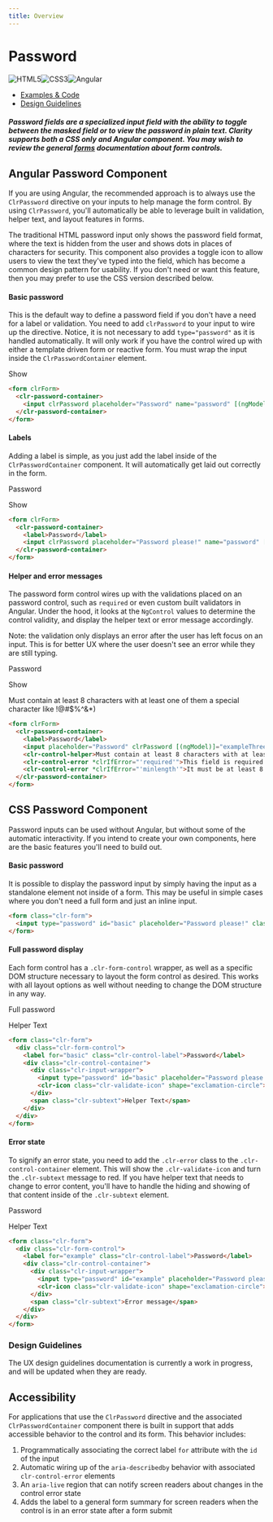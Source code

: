 ```yaml
---
title: Overview
---
```


# Password

![HTML5](assets/images/bugs/badge_html5.svg 'HTML5')![CSS3](assets/images/bugs/badge_css3.svg 'CSS3')![Angular](assets/images/bugs/badge_ng.svg 'Angular')

* [Examples & Code](/documentation/password#top)
* [Design Guidelines](/documentation/password#guidelines)

##### Password fields are a specialized input field with the ability to toggle between the masked field or to view the password in plain text. Clarity supports both a CSS only and Angular component. You may wish to review the general [forms](/documentation/forms) documentation about form controls.

## Angular Password Component

If you are using Angular, the recommended approach is to always use the `ClrPassword` directive on your inputs to help manage the form control. By using `ClrPassword`, you'll automatically be able to leverage built in validation, helper text, and layout features in forms.

The traditional HTML password input only shows the password field format, where the text is hidden from the user and shows dots in places of characters for security. This component also provides a toggle icon to allow users to view the text they've typed into the field, which has become a common design pattern for usability. If you don't need or want this feature, then you may prefer to use the CSS version described below.

#### Basic password

This is the default way to define a password field if you don't have a need for a label or validation. You need to add `clrPassword` to your input to wire up the directive. Notice, it is not necessary to add `type="password"` as it is handled automatically. It will only work if you have the control wired up with either a template driven form or reactive form. You must wrap the input inside the `ClrPasswordContainer` element.

Show

```html
<form clrForm>
  <clr-password-container>
    <input clrPassword placeholder="Password" name="password" [(ngModel)]="exampleOne" />
  </clr-password-container>
</form>
```

#### Labels

Adding a label is simple, as you just add the label inside of the `ClrPasswordContainer` component. It will automatically get laid out correctly in the form.

Password

Show

```html
<form clrForm>
  <clr-password-container>
    <label>Password</label>
    <input clrPassword placeholder="Password please!" name="password" [(ngModel)]="exampleTwo" />
  </clr-password-container>
</form>
```

#### Helper and error messages

The password form control wires up with the validations placed on an password control, such as `required` or even custom built validators in Angular. Under the hood, it looks at the `NgControl` values to determine the control validity, and display the helper text or error message accordingly.

Note: the validation only displays an error after the user has left focus on an input. This is for better UX where the user doesn't see an error while they are still typing.

Password

Show

Must contain at least 8 characters with at least one of them a special character like !@#$%^&\*)

```html
<form clrForm>
  <clr-password-container>
    <label>Password</label>
    <input placeholder="Password" clrPassword [(ngModel)]="exampleThree" name="password" required minlength="10" />
    <clr-control-helper>Must contain at least 8 characters with at least one of them a special character like !@#$%^&*)</clr-control-helper>
    <clr-control-error *clrIfError="'required'">This field is required!</clr-control-error>
    <clr-control-error *clrIfError="'minlength'">It must be at least 8 characters!</clr-control-error>
  </clr-password-container>
</form>
```

## CSS Password Component

Password inputs can be used without Angular, but without some of the automatic interactivity. If you intend to create your own components, here are the basic features you'll need to build out.

#### Basic password

It is possible to display the password input by simply having the input as a standalone element not inside of a form. This may be useful in simple cases where you don't need a full form and just an inline input.

```html
<form class="clr-form">
  <input type="password" id="basic" placeholder="Password please!" class="clr-input">
</form>
```

#### Full password display

Each form control has a `.clr-form-control` wrapper, as well as a specific DOM structure necessary to layout the form control as desired. This works with all layout options as well without needing to change the DOM structure in any way.

Full password

Helper Text

```html
<form class="clr-form">
  <div class="clr-form-control">
    <label for="basic" class="clr-control-label">Password</label>
    <div class="clr-control-container">
      <div class="clr-input-wrapper">
        <input type="password" id="basic" placeholder="Password please!" class="clr-input">
        <clr-icon class="clr-validate-icon" shape="exclamation-circle"></clr-icon>
      </div>
      <span class="clr-subtext">Helper Text</span>
    </div>
  </div>
</form>
```

#### Error state

To signify an error state, you need to add the `.clr-error` class to the `.clr-control-container` element. This will show the `.clr-validate-icon` and turn the `.clr-subtext` message to red. If you have helper text that needs to change to error content, you'll have to handle the hiding and showing of that content inside of the `.clr-subtext` element.

Password

Helper Text

```html
<form class="clr-form">
  <div class="clr-form-control">
    <label for="example" class="clr-control-label">Password</label>
    <div class="clr-control-container">
      <div class="clr-input-wrapper">
        <input type="password" id="example" placeholder="Password please!" class="clr-input">
        <clr-icon class="clr-validate-icon" shape="exclamation-circle"></clr-icon>
      </div>
      <span class="clr-subtext">Error message</span>
    </div>
  </div>
</form>
```

### Design Guidelines

The UX design guidelines documentation is currently a work in progress, and will be updated when they are ready.

## Accessibility

For applications that use the `ClrPassword` directive and the associated `ClrPasswordContainer` component there is built in support that adds accessible behavior to the control and its form. This behavior includes:

1.  Programmatically associating the correct label `for` attribute with the `id` of the input
2.  Automatic wiring up of the `aria-describedby` behavior with associated `clr-control-error` elements
3.  An `aria-live` region that can notify screen readers about changes in the control error state
4.  Adds the label to a general form summary for screen readers when the control is in an error state after a form submit
